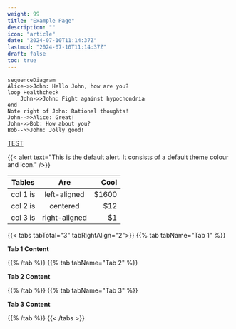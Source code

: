 ```yaml
---
weight: 99
title: "Example Page"
description: ""
icon: "article"
date: "2024-07-10T11:14:37Z"
lastmod: "2024-07-10T11:14:37Z"
draft: false
toc: true
---
```



```mermaid
sequenceDiagram
Alice->>John: Hello John, how are you?
loop Healthcheck
    John->>John: Fight against hypochondria
end
Note right of John: Rational thoughts!
John-->>Alice: Great!
John->>Bob: How about you?
Bob-->>John: Jolly good!
``` 

[TEST](/docs/parent-directory/doc-one)


{{< alert text="This is the default alert. It consists of a default theme colour and icon." />}}


| Tables   |      Are      |  Cool |
|----------|:-------------:|------:|
| col 1 is |  left-aligned | $1600 |
| col 2 is |    centered   |   $12 |
| col 3 is | right-aligned |    $1 |


{{< tabs tabTotal="3" tabRightAlign="2">}}
{{% tab tabName="Tab 1" %}}

**Tab 1 Content**

{{% /tab %}}
{{% tab tabName="Tab 2" %}}

**Tab 2 Content**

{{% /tab %}}
{{% tab tabName="Tab 3" %}}

**Tab 3 Content**

{{% /tab %}}
{{< /tabs >}}